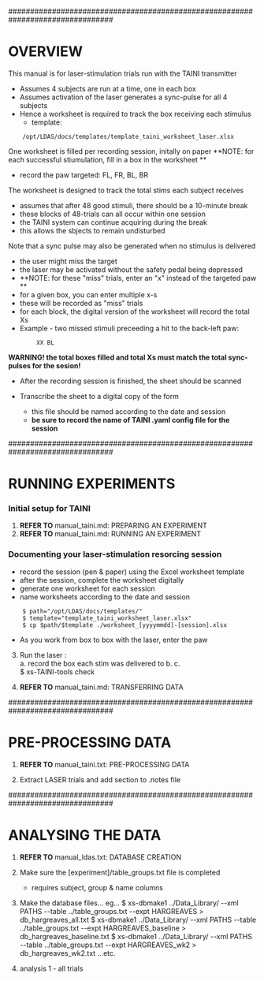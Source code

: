 ################################################################################  
# OVERVIEW

This manual is for laser-stimulation trials run with the TAINI transmitter  

- Assumes 4 subjects are run at a time, one in each box
- Assumes activation of the laser generates a sync-pulse for all 4 subjects
- Hence a worksheet is required to track the box receiving each stimulus  
	- template: 
```
	/opt/LDAS/docs/templates/template_taini_worksheet_laser.xlsx
```  

One worksheet is filled per recording session, initally on paper
**NOTE: for each successful stiumulation, fill in a box in the worksheet **  

- record the paw targeted: FL, FR, BL, BR  

The worksheet is designed to track the total stims each subject receives  

- assumes that after 48 good stimuli, there should be a 10-minute break
- these blocks of 48-trials can all occur within one session
- the TAINI system can continue acquiring during the break
- this allows the sbjects to remain undisturbed 

Note that a sync pulse may also be generated when no stimulus is delivered  

- the user might miss the target
- the laser may be activated without the safety pedal being depressed
- **NOTE: for these "miss" trials, enter  an "x" instead of the targeted paw **
- for a given box, you can enter multiple x-s
- these will be recorded as "miss" trials
- for each block, the digital version of the worksheet will record the total Xs
- Example - two missed stimuli preceeding a hit to the back-left paw:
```
		XX BL
```
 **WARNING! the total boxes filled and total Xs must match the total sync-pulses for the sesion!**

- After the recording session is finished, the sheet should be scanned
- Transcribe the sheet to a digital copy of the form 

	- this file should be named according to the date and session
	- **be sure to record the name of TAINI .yaml config file for the session**


################################################################################  
# RUNNING EXPERIMENTS

### Initial setup for TAINI

1. **REFER TO** manual_taini.md: PREPARING AN EXPERIMENT
2. **REFER TO** manual_taini.md: RUNNING AN EXPERIMENT

### Documenting your laser-stimulation resorcing session

- record the session (pen & paper) using the Excel worksheet template
- after the session, complete the worksheet digitally 
- generate one worksheet for each session
- name worksheets according to the date and session 

```
	$ path="/opt/LDAS/docs/templates/"
	$ template="template_taini_worksheet_laser.xlsx"
	$ cp $path/$template ./worksheet_[yyyymmdd]-[session].xlsx 
```

- As you work from box to box with the laser, enter the paw 


3. Run the laser :  
	a. record the box each stim was delivered to
	b. 
	c.  
		$ xs-TAINI-tools check


4. **REFER TO** manual_taini.md: TRANSFERRING DATA



################################################################################
# PRE-PROCESSING DATA

1. **REFER TO**  manual_taini.txt: PRE-PROCESSING DATA

2. Extract LASER trials and add <TRIALS> section to .notes file



################################################################################
# ANALYSING THE DATA

1. **REFER TO** manual_ldas.txt: DATABASE CREATION

2. Make sure the [experiment]/table_groups.txt file is completed
	* requires subject, group & name columns

3. Make the database files... eg...
	$ xs-dbmake1 ../Data_Library/ --xml PATHS --table ../table_groups.txt --expt HARGREAVES > db_hargreaves_all.txt
	$ xs-dbmake1 ../Data_Library/ --xml PATHS --table ../table_groups.txt --expt HARGREAVES_baseline > db_hargreaves_baseline.txt
	$ xs-dbmake1 ../Data_Library/ --xml PATHS --table ../table_groups.txt --expt HARGREAVES_wk2 > db_hargreaves_wk2.txt
	...etc.

4. analysis 1 - all trials

